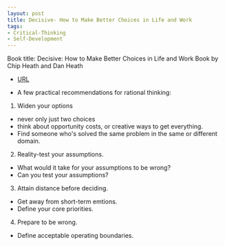 ```yaml
---
layout: post
title: Decisive- How to Make Better Choices in Life and Work
tags:
- Critical-Thinking
- Self-Development
---
```



Book title: Decisive: How to Make Better Choices in Life and Work
Book by Chip Heath and Dan Heath

- [URL](https://www.goodreads.com/book/show/15798078-decisive)

- A few practical recommendations for rational thinking: 

1. Widen your options
- never only just two choices 
- think about opportunity costs, or creative ways to get everything. 
- Find someone who's solved the same problem in the same or different domain.

2. Reality-test your assumptions. 
- What would it take for your assumptions to be wrong? 
- Can you test your assumptions?

3. Attain distance before deciding. 
- Get away from short-term emtions. 
- Define your core priorities.

4. Prepare to be wrong. 
- Define acceptable operating boundaries. 
